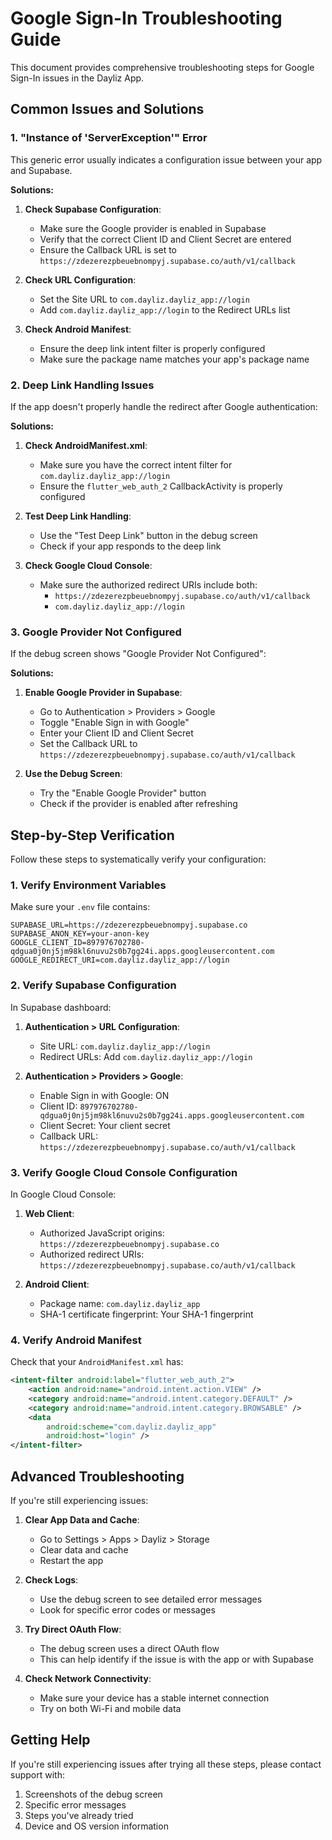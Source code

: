 # Google Sign-In Troubleshooting Guide

This document provides comprehensive troubleshooting steps for Google Sign-In issues in the Dayliz App.

## Common Issues and Solutions

### 1. "Instance of 'ServerException'" Error

This generic error usually indicates a configuration issue between your app and Supabase.

**Solutions:**

1. **Check Supabase Configuration**:
   - Make sure the Google provider is enabled in Supabase
   - Verify that the correct Client ID and Client Secret are entered
   - Ensure the Callback URL is set to `https://zdezerezpbeuebnompyj.supabase.co/auth/v1/callback`

2. **Check URL Configuration**:
   - Set the Site URL to `com.dayliz.dayliz_app://login`
   - Add `com.dayliz.dayliz_app://login` to the Redirect URLs list

3. **Check Android Manifest**:
   - Ensure the deep link intent filter is properly configured
   - Make sure the package name matches your app's package name

### 2. Deep Link Handling Issues

If the app doesn't properly handle the redirect after Google authentication:

**Solutions:**

1. **Check AndroidManifest.xml**:
   - Make sure you have the correct intent filter for `com.dayliz.dayliz_app://login`
   - Ensure the `flutter_web_auth_2` CallbackActivity is properly configured

2. **Test Deep Link Handling**:
   - Use the "Test Deep Link" button in the debug screen
   - Check if your app responds to the deep link

3. **Check Google Cloud Console**:
   - Make sure the authorized redirect URIs include both:
     - `https://zdezerezpbeuebnompyj.supabase.co/auth/v1/callback`
     - `com.dayliz.dayliz_app://login`

### 3. Google Provider Not Configured

If the debug screen shows "Google Provider Not Configured":

**Solutions:**

1. **Enable Google Provider in Supabase**:
   - Go to Authentication > Providers > Google
   - Toggle "Enable Sign in with Google"
   - Enter your Client ID and Client Secret
   - Set the Callback URL to `https://zdezerezpbeuebnompyj.supabase.co/auth/v1/callback`

2. **Use the Debug Screen**:
   - Try the "Enable Google Provider" button
   - Check if the provider is enabled after refreshing

## Step-by-Step Verification

Follow these steps to systematically verify your configuration:

### 1. Verify Environment Variables

Make sure your `.env` file contains:

```
SUPABASE_URL=https://zdezerezpbeuebnompyj.supabase.co
SUPABASE_ANON_KEY=your-anon-key
GOOGLE_CLIENT_ID=897976702780-qdgua0j0nj5jm98kl6nuvu2s0b7gg24i.apps.googleusercontent.com
GOOGLE_REDIRECT_URI=com.dayliz.dayliz_app://login
```

### 2. Verify Supabase Configuration

In Supabase dashboard:

1. **Authentication > URL Configuration**:
   - Site URL: `com.dayliz.dayliz_app://login`
   - Redirect URLs: Add `com.dayliz.dayliz_app://login`

2. **Authentication > Providers > Google**:
   - Enable Sign in with Google: ON
   - Client ID: `897976702780-qdgua0j0nj5jm98kl6nuvu2s0b7gg24i.apps.googleusercontent.com`
   - Client Secret: Your client secret
   - Callback URL: `https://zdezerezpbeuebnompyj.supabase.co/auth/v1/callback`

### 3. Verify Google Cloud Console Configuration

In Google Cloud Console:

1. **Web Client**:
   - Authorized JavaScript origins: `https://zdezerezpbeuebnompyj.supabase.co`
   - Authorized redirect URIs: `https://zdezerezpbeuebnompyj.supabase.co/auth/v1/callback`

2. **Android Client**:
   - Package name: `com.dayliz.dayliz_app`
   - SHA-1 certificate fingerprint: Your SHA-1 fingerprint

### 4. Verify Android Manifest

Check that your `AndroidManifest.xml` has:

```xml
<intent-filter android:label="flutter_web_auth_2">
    <action android:name="android.intent.action.VIEW" />
    <category android:name="android.intent.category.DEFAULT" />
    <category android:name="android.intent.category.BROWSABLE" />
    <data
        android:scheme="com.dayliz.dayliz_app"
        android:host="login" />
</intent-filter>
```

## Advanced Troubleshooting

If you're still experiencing issues:

1. **Clear App Data and Cache**:
   - Go to Settings > Apps > Dayliz > Storage
   - Clear data and cache
   - Restart the app

2. **Check Logs**:
   - Use the debug screen to see detailed error messages
   - Look for specific error codes or messages

3. **Try Direct OAuth Flow**:
   - The debug screen uses a direct OAuth flow
   - This can help identify if the issue is with the app or with Supabase

4. **Check Network Connectivity**:
   - Make sure your device has a stable internet connection
   - Try on both Wi-Fi and mobile data

## Getting Help

If you're still experiencing issues after trying all these steps, please contact support with:

1. Screenshots of the debug screen
2. Specific error messages
3. Steps you've already tried
4. Device and OS version information
